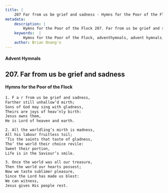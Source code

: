 ```yaml
---
title: |
    207 Far from us be grief and sadness - Hymns for the Poor of the Flock
metadata:
    description: |
        Hymns for the Poor of the Flock 207. Far from us be grief and sadness. F a r from us be grief and sadness,  Farther still unhallow’d mirth;  Sons of God may sing with gladness,  Theirs are joys of heav’nly birth: Jesus owns them, He is Lord of heaven and earth. 
    keywords:  |
        Hymns for the Poor of the Flock, adventhymnals, advent hymnals, Far from us be grief and sadness, F a r from us be grief and sadness, , 
    author: Brian Onang'o
---
```


#### Advent Hymnals
## 207. Far from us be grief and sadness
####  Hymns for the Poor of the Flock

```txt
1. F a r from us be grief and sadness, 
Farther still unhallow’d mirth; 
Sons of God may sing with gladness, 
Theirs are joys of heav’nly birth:
Jesus owns them,
He is Lord of heaven and earth.

2. All the worldling’s mirth is madness,
All his labour fruitless toil;
’Tis the saints that taste of gladness, 
Tho’ the world their choice revile: 
Sweet their portion,
Life is in the Saviour’s smile.

3. Once the world was all our treasure,
Then the world our hearts possest; 
Now we taste sublimer pleasure, 
Since the Lord has made us blest: 
We can witness,
Jesus gives His people rest.
```